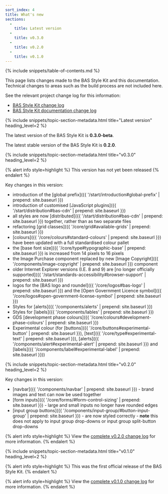 ```yaml
---
sort_index: 4
title: What's new
sections:
  -
    title: Latest version
  -
    title: v0.3.0
  -
    title: v0.2.0
  -
    title: v0.1.0
---
```


{% include snippets/table-of-contents.md %}

This page lists changes made to the BAS Style Kit and this documentation. Technical changes to areas such as the build
process are not included here.

See the relevant project change log for this information:

* [BAS Style Kit change log](https://gitlab.data.bas.ac.uk/web-apps/bsk/bas-style-kit/blob/master/CHANGELOG.md)
* [BAS Style Kit documentation change log](https://gitlab.data.bas.ac.uk/web-apps/bsk/bas-style-kit-docs/blob/master/CHANGELOG.md)

{% include snippets/topic-section-metadata.html
  title="Latest version"
  heading_level=2
%}

The latest version of the BAS Style Kit is **0.3.0-beta**.

The latest stable version of the BAS Style Kit is **0.2.0**.

{% include snippets/topic-section-metadata.html
  title="v0.3.0"
  heading_level=2
%}

{% alert info style=highlight %}
This version has not yet been released
{% endalert %}

Key changes in this version:

* introduction of the [global prefix]({{ '/start/introduction#global-prefix' | prepend: site.baseurl }})
* introduction of customised [JavaScript plugins]({{ '/start/distribution#bas-cdn' | prepend: site.baseurl }})
* all styles are now [distributed]({{ '/start/distribution#bas-cdn' | prepend: site.baseurl }}) together, rather than
as two separate files
* refactoring [grid classes]({{ '/core/grid#available-grids' | prepend: site.baseurl }})
* [colours]({{ '/core/colours#standard-colours' | prepend: site.baseurl }}) have been updated with a full standardised
colour pallet
* the [base font size]({{ '/core/type#typographic-base' | prepend: site.baseurl }}) is increased from 14 pixels to 16 pixels
* the Image Purchase component replaced by new [Image Copyright]({{ '/components/image-copyright' | prepend: site.baseurl }})
component
* older Internet Explorer versions (I.E. 8 and 9) are
[no longer officially supported]({{ '/start/standards-accessibility#browser-support' | prepend: site.baseurl }})
* logos for the [BAS logo and roundel]({{ '/core/logos#bas-logo' | prepend: site.baseurl }}) and the
[Open Government Licence symbol]({{ '/core/logos#open-government-license-symbol' | prepend: site.baseurl }})
* Styles for [alerts]({{ '/components/alerts' | prepend: site.baseurl }})
* Styles for [labels]({{ '/components/lables' | prepend: site.baseurl }})
* GDS [development phase colours]({{ '/core/colours#development-phase-colours' | prepend: site.baseurl }})
* Experimental colour (for [buttons]({{ '/core/buttons#experimental-button' | prepend: site.baseurl }}),
[text]({{ '/core/type#experimental-text' | prepend: site.baseurl }}),
[alerts]({{ '/components/alert#experimental-alert' | prepend: site.baseurl }}) and
[labels]({{ '/components/label#experimental-label' | prepend: site.baseurl }}))

{% include snippets/topic-section-metadata.html
  title="v0.2.0"
  heading_level=2
%}

Key changes in this version:

* [navbar]({{ '/components/navbar' | prepend: site.baseurl }}) - brand images and text can now be used together
* [form inputs]({{ '/core/forms/#form-control-sizing' | prepend: site.baseurl }}) - large and small inputs no longer
have rounded edges
* [input group buttons]({{ '/components/input-group/#button-input-group' | prepend: site.baseurl }}) - are now styled
correctly - **note** this does not apply to input group drop-downs or input group split-button drop-downs

{% alert info style=highlight %}
View the
[complete v0.2.0 change log](https://gitlab.data.bas.ac.uk/web-apps/bsk/bas-style-kit/blob/master/CHANGELOG.md#020-2017-04-17)
for more information.
{% endalert %}

{% include snippets/topic-section-metadata.html
  title="v0.1.0"
  heading_level=2
%}

{% alert info style=highlight %}
This was the first official release of the BAS Style Kit.
{% endalert %}

{% alert info style=highlight %}
View the
[complete v0.1.0 change log](https://gitlab.data.bas.ac.uk/web-apps/bsk/bas-style-kit/blob/master/CHANGELOG.md#010-2015-10-27)
for more information.
{% endalert %}
